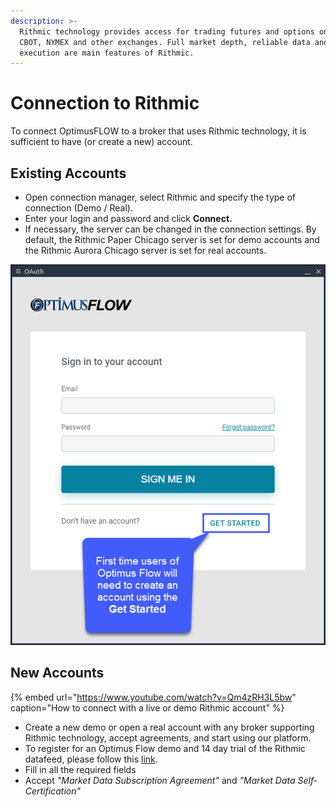 ```yaml
---
description: >-
  Rithmic technology provides access for trading futures and options on CME,
  CBOT, NYMEX and other exchanges. Full market depth, reliable data and great
  execution are main features of Rithmic.
---
```


# Connection to Rithmic

To connect OptimusFLOW to a broker that uses Rithmic technology, it is sufficient to have \(or create a new\) account.

## Existing Accounts

* Open connection manager, select Rithmic and specify the type of connection \(Demo / Real\). 
* Enter your login and password and click **Connect.**
* If necessary, the server can be changed in the connection settings. By default, the Rithmic Paper Chicago server is set for demo accounts and the Rithmic Aurora Chicago server is set for real accounts.

![Enter login data for Rithmic, choose server type, and change connection settings if needed.](../.gitbook/assets/image%20%287%29.png)

## New Accounts

{% embed url="https://www.youtube.com/watch?v=Qm4zRH3L5bw" caption="How to connect with a live or demo Rithmic account" %}

* Create a new demo or open a real account with any broker supporting Rithmic technology, accept agreements, and start using our platform.
* To register for an Optimus Flow demo and 14 day trial of the Rithmic datafeed, please follow this [link](https://optimusfutures.com/OptimusFlow.php).
* Fill in all the required fields
* Accept _"Market Data Subscription Agreement"_ and _"Market Data Self-Certification"_

